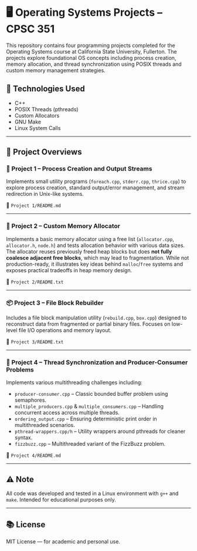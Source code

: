 # 🖥️ Operating Systems Projects – CPSC 351

This repository contains four programming projects completed for the Operating Systems course at California State University, Fullerton. The projects explore foundational OS concepts including process creation, memory allocation, and thread synchronization using POSIX threads and custom memory management strategies.

## 🧰 Technologies Used

- C++
- POSIX Threads (pthreads)
- Custom Allocators
- GNU Make
- Linux System Calls

---

## 📁 Project Overviews

### 🔧 Project 1 – Process Creation and Output Streams

Implements small utility programs (`foreach.cpp`, `stderr.cpp`, `thrice.cpp`) to explore process creation, standard output/error management, and stream redirection in Unix-like systems.

📄 `Project 1/README.md`

---

### 🧠 Project 2 – Custom Memory Allocator

Implements a basic memory allocator using a free list (`allocator.cpp`, `allocator.h`, `node.h`) and tests allocation behavior with various data sizes. The allocator reuses previously freed heap blocks but does **not fully coalesce adjacent free blocks**, which may lead to fragmentation. While not production-ready, it illustrates key ideas behind `malloc`/`free` systems and exposes practical tradeoffs in heap memory design.

📄 `Project 2/README.txt`

---

### 📦 Project 3 – File Block Rebuilder

Includes a file block manipulation utility (`rebuild.cpp`, `box.cpp`) designed to reconstruct data from fragmented or partial binary files. Focuses on low-level file I/O operations and memory layout.

📄 `Project 3/README.txt`

---

### 🔄 Project 4 – Thread Synchronization and Producer-Consumer Problems

Implements various multithreading challenges including:

- `producer-consumer.cpp` – Classic bounded buffer problem using semaphores.
- `multiple_producers.cpp` & `multiple_consumers.cpp` – Handling concurrent access across multiple threads.
- `ordering_output.cpp` – Ensuring deterministic print order in multithreaded scenarios.
- `pthread-wrappers.cpp/h` – Utility wrappers around pthreads for cleaner syntax.
- `fizzbuzz.cpp` – Multithreaded variant of the FizzBuzz problem.

📄 `Project 4/README.md`

---

## ⚠️ Note

All code was developed and tested in a Linux environment with `g++` and `make`. Intended for educational purposes only.

---

## 📚 License

MIT License — for academic and personal use.
